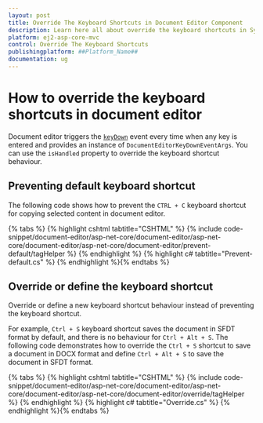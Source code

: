 ```yaml
---
layout: post
title: Override The Keyboard Shortcuts in Document Editor Component
description: Learn here all about override the keyboard shortcuts in Syncfusion Document Editor component of Syncfusion Essential JS 2 and more.
platform: ej2-asp-core-mvc
control: Override The Keyboard Shortcuts
publishingplatform: ##Platform_Name##
documentation: ug
---
```



# How to override the keyboard shortcuts in document editor

Document editor triggers the [`keyDown`](https://help.syncfusion.com/cr/aspnetcore-js2/Syncfusion.EJ2.DocumentEditor.DocumentEditor.html#Syncfusion_EJ2_DocumentEditor_DocumentEditor_KeyDown) event every time when any key is entered and provides an instance of `DocumentEditorKeyDownEventArgs`. You can use the `isHandled` property to override the keyboard shortcut behaviour.

## Preventing default keyboard shortcut

The following code shows how to prevent the `CTRL + C` keyboard shortcut for copying selected content in document editor.


{% tabs %}
{% highlight cshtml tabtitle="CSHTML" %}
{% include code-snippet/document-editor/asp-net-core/document-editor/asp-net-core/document-editor/asp-net-core/document-editor/prevent-default/tagHelper %}
{% endhighlight %}
{% highlight c# tabtitle="Prevent-default.cs" %}
{% endhighlight %}{% endtabs %}


## Override or define the keyboard shortcut

Override or define a new keyboard shortcut behaviour instead of preventing the keyboard shortcut.

For example, `Ctrl + S` keyboard shortcut saves the document in SFDT format by default, and there is no behaviour for `Ctrl + Alt + S`. The following code demonstrates how to override the `Ctrl + S` shortcut to save a document in DOCX format and define `Ctrl + Alt + S` to save the document in SFDT format.


{% tabs %}
{% highlight cshtml tabtitle="CSHTML" %}
{% include code-snippet/document-editor/asp-net-core/document-editor/asp-net-core/document-editor/asp-net-core/document-editor/override/tagHelper %}
{% endhighlight %}
{% highlight c# tabtitle="Override.cs" %}
{% endhighlight %}{% endtabs %}

